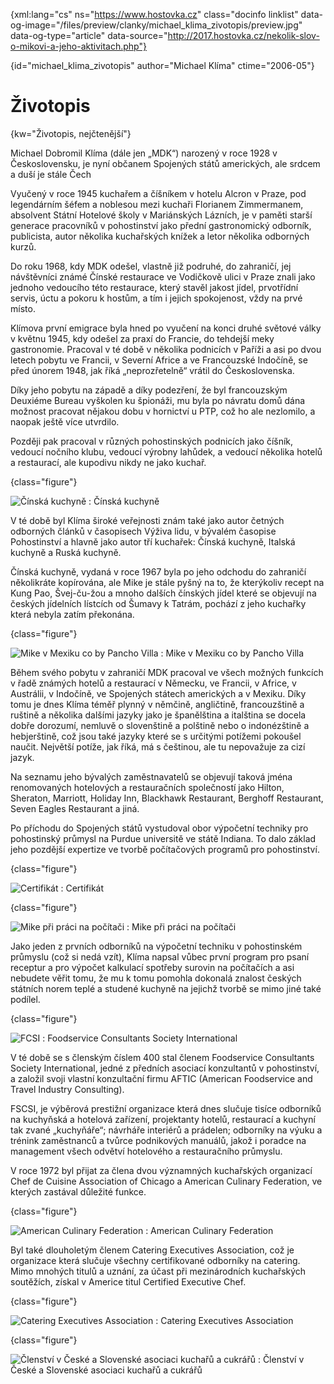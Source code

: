 
{xml:lang="cs" ns="https://www.hostovka.cz" class="docinfo linklist" data-og-image="/files/preview/clanky/michael\_klima\_zivotopis/preview.jpg" data-og-type="article" data-source="http://2017.hostovka.cz/nekolik-slov-o-mikovi-a-jeho-aktivitach.php"}

{id="michael\_klima\_zivotopis" author="Michael Klíma" ctime="2006-05"}

# Životopis

{kw="Životopis, nejčtenější"}

Michael Dobromil Klíma (dále jen „MDK“) narozený v roce 1928 v Československu, je nyní občanem Spojených států amerických, ale srdcem a duší je stále Čech

Vyučený v roce 1945 kuchařem a číšníkem v hotelu Alcron v Praze, pod legendárním šéfem a noblesou mezi kuchaři Florianem Zimmermanem, absolvent Státní Hotelové školy v Mariánských Lázních, je v paměti starší generace pracovníků v pohostinství jako přední gastronomický odborník, publicista, autor několika kuchařských knížek a letor několika odborných kurzů.

Do roku 1968, kdy MDK odešel, vlastně již podruhé, do zahraničí, jej návštěvníci známé Čínské restaurace ve Vodičkově ulici v Praze znali jako jednoho vedoucího této restaurace, který stavěl jakost jídel, prvotřídní servis, úctu a pokoru k hostům, a tím i jejich spokojenost, vždy na prvé místo.

Klímova první emigrace byla hned po vyučení na konci druhé světové války v květnu 1945, kdy odešel za praxí do Francie, do tehdejší meky gastronomie. Pracoval v té době v několika podnicích v Paříži a asi po dvou letech pobytu ve Francii, v Severní Africe a ve Francouzské Indočíně, se před únorem 1948, jak říká „neprozřetelně“ vrátil do Československa.

Díky jeho pobytu na západě a díky podezření, že byl francouzským Deuxiéme Bureau vyškolen ku špionáži, mu byla po návratu domů dána možnost pracovat nějakou dobu v hornictví u PTP, což ho ale nezlomilo, a naopak ještě více utvrdilo.

Později pak pracoval v různých pohostinských podnicích jako číšník, vedoucí nočního klubu, vedoucí výrobny lahůdek, a vedoucí několika hotelů a restaurací, ale kupodivu nikdy ne jako kuchař.

{class="figure"}

![Čínská kuchyně][1] 
:   Čínská kuchyně

V té době byl Klíma široké veřejnosti znám také jako autor četných odborných článků v časopisech Výživa lidu, v bývalém časopise Pohostinství a hlavně jako autor tří kuchařek: Čínská kuchyně, Italská kuchyně a Ruská kuchyně.

Čínská kuchyně, vydaná v roce 1967 byla po jeho odchodu do zahraničí několikráte kopírována, ale Mike je stále pyšný na to, že kterýkoliv recept na Kung Pao, Švej-ču-žou a mnoho dalších čínských jídel které se objevují na českých jídelních lístcích od Šumavy k Tatrám, pochází z jeho kuchařky která nebyla zatím překonána.

{class="figure"}

![Mike v Mexiku co by Pancho Villa][2] 
:   Mike v Mexiku co by Pancho Villa

Během svého pobytu v zahraničí MDK pracoval ve všech možných funkcích v řadě známých hotelů a restaurací v Německu, ve Francii, v Africe, v Austrálii, v Indočíně, ve Spojených státech amerických a v Mexiku. Díky tomu je dnes Klíma téměř plynný v němčině, angličtině, francouzštině a ruštině a několika dalšími jazyky jako je španělština a italština se docela dobře dorozumí, nemluvě o slovenštině a polštině nebo o indonézštině a hebjerštině, což jsou také jazyky které se s určitými potížemi pokoušel naučit. Největší potíže, jak říká, má s češtinou, ale tu nepovažuje za cizí jazyk.

Na seznamu jeho bývalých zaměstnavatelů se objevují taková jména renomovaných hotelových a restauračních společností jako Hilton, Sheraton, Marriott, Holiday Inn, Blackhawk Restaurant, Berghoff Restaurant, Seven Eagles Restaurant a jiná.

Po příchodu do Spojených států vystudoval obor výpočetní techniky pro pohostinský průmysl na Purdue universitě ve státě Indiana. To dalo základ jeho pozdější expertize ve tvorbě počítačových programů pro pohostinství.

{class="figure"}

![Certifikát][3] 
:   Certifikát

{class="figure"}

![Mike při práci na počítači][4] 
:   Mike při práci na počítači

Jako jeden z prvních odborníků na výpočetní techniku v pohostinském průmyslu (což si nedá vzít), Klíma napsal vůbec první program pro psaní receptur a pro výpočet kalkulací spotřeby surovin na počítačích a asi nebudete věřit tomu, že mu k tomu pomohla dokonalá znalost českých státních norem teplé a studené kuchyně na jejichž tvorbě se mimo jiné také podílel.

{class="figure"}

![FCSI][5] 
:   Foodservice Consultants Society International

V té době se s členským číslem 400 stal členem Foodservice Consultants Society International, jedné z předních asociací konzultantů v pohostinství, a založil svoji vlastní konzultační firmu AFTIC (American Foodservice and Travel Industry Consulting).

FSCSI, je výběrová prestižní organizace která dnes slučuje tisíce odborníků na kuchyňská a hotelová zařízení, projektanty hotelů, restaurací a kuchyní tak zvané „kuchyňáře“; návrháře interiérů a prádelen; odborníky na výuku a trénink zaměstnanců a tvůrce podnikových manuálů, jakož i poradce na management všech odvětví hotelového a restauračního průmyslu.

V roce 1972 byl přijat za člena dvou významných kuchařských organizací Chef de Cuisine Association of Chicago a American Culinary Federation, ve kterých zastával důležité funkce.

{class="figure"}

![American Culinary Federation][6] 
:   American Culinary Federation

Byl také dlouholetým členem Catering Executives Association, což je organizace která slučuje všechny certifikované odborníky na catering. Mimo mnohých titulů a uznání, za účast při mezinárodních kuchařských soutěžích, získal v Americe titul Certified Executive Chef.

{class="figure"}

![Catering Executives Association][7] 
:   Catering Executives Association

{class="figure"}

![Členství v České a Slovenské asociaci kuchařů a cukrářů][8] 
:   Členství v České a Slovenské asociaci kuchařů a cukrářů

 [1]: /files/thumbs/clanky/michael_klima/obr3.jpg
 [2]: /files/thumbs/clanky/michael_klima/obr4.jpg
 [3]: /files/thumbs/clanky/michael_klima/obr5.jpg
 [4]: /files/thumbs/clanky/michael_klima/obr6.jpg
 [5]: /files/thumbs/clanky/michael_klima/obr7.jpg
 [6]: /files/thumbs/clanky/michael_klima/obr8.jpg
 [7]: /files/thumbs/clanky/michael_klima/obr9.jpg
 [8]: /files/thumbs/clanky/michael_klima/obr10.jpg

